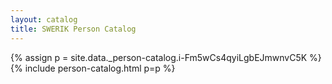 ```yaml
---
layout: catalog
title: SWERIK Person Catalog
---
```

{% assign p = site.data._person-catalog.i-Fm5wCs4qyiLgbEJmwnvC5K %}
{% include person-catalog.html p=p %}

